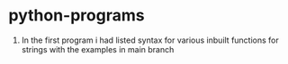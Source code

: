 # python-programs

1) In the first program i had listed syntax for various inbuilt functions for strings with the examples in main branch
